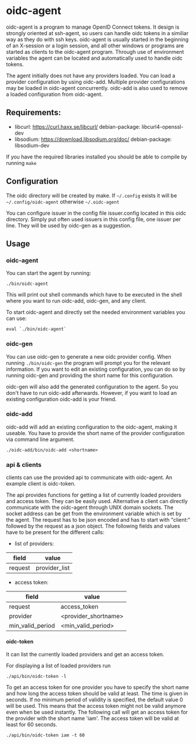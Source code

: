 # oidc-agent
oidc-agent is a program to manage OpenID Connect tokens. It design is strongly
oriented at ssh-agent, so users can handle oidc tokens in a similiar way as they
do with ssh keys. oidc-agent is usually started in the beginning of
an X-session or a login session, and all other windows or programs are started as 
clients to the oidc-agent program. Through use of environment variables the agent 
can be located and automatically used to handle oidc tokens.

The agent initially does not have any providers loaded.  You can load a
provider configuration by using oidc-add.  Multiple provider configurations may
be loaded in oidc-agent concurrently.  oidc-add is also used to remove a loaded
configuration from oidc-agent.

## Requirements:
  - libcurl: https://curl.haxx.se/libcurl/ debian-package: libcurl4-openssl-dev
  - libsodium: https://download.libsodium.org/doc/ debian-package:
    libsodium-dev

If you have the required libraries installed you should be able to compile by
running ```make```

## Configuration
The oidc directory will be created by make. If ```~/.config``` exists it will be ```~/.config/oidc-agent``` otherwise ```~/.oidc-agent```

You can configure issuer in the config file issuer.config located in this oidc directory. Simply put often used issuers in this config file, one issuer per line. They will be used by oidc-gen as a suggestion. 

## Usage

### oidc-agent
You can start the agent by running:
```
./bin/oidc-agent
```
This will print out shell commands which have to be executed in the shell where
you want to run oidc-add, oidc-gen, and any client.

To start oidc-agent and directly set the needed environment variables you can use:
```
eval `./bin/oidc-agent`
```

### oidc-gen
You can use oidc-gen to generate a new oidc provider config. When running
```./bin/oidc-gen``` the program will prompt you for the relevant
information. 
If you want to edit an existing configuration, you can do so by running oidc-gen
and providing the short name for this configuration.

oidc-gen will also add the generated configuration to the agent. So you don't
have to run oidc-add afterwards. However, if you want to load an existing
configuration oidc-add is your friend.

### oidc-add
oidc-add will add an existing configuration to the oidc-agent, making it useable. You
have to provide the short name of the provider configuration via command line
argument.
```
./oidc-add/bin/oidc-add <shortname>
```

### api & clients
clients can use the provided api to communicate with oidc-agent. An example client is
oidc-token. 

The api provides functions for getting a list of currently loaded providers and access token. They can be easily used. Alternative a client can directly communicate with the oidc-agent through UNIX domain sockets. The socket address can be get from the environment variable which is set by the agent. The request has to be json encoded and has to start with "client:" followed by the request as a json object.
The following fields and values have to be present for the different calls:

- list of providers:

| field   | value         |
|---------|---------------|
| request | provider_list |

- access token:

| field            | value                |
|------------------|----------------------|
| request          | access_token         |
| provider         | <provider_shortname> |
| min_valid_period | <min_valid_period>   |

#### oidc-token
It can list the currently loaded providers and get an access token.

For displaying a list of loaded providers run
```
./api/bin/oidc-token -l
```

To get an access token for one provider you have to specify the short name and
how long the access token should be valid at least. The time is given in
seconds. If no minimum period of validity is specified, the default value 0 will
be used. This means that the access token might not be valid anymore even when
be used instantly. 
The following call will get an access token for the provider with the short name
'iam'. The access token will be valid at least for 60 seconds.
```
./api/bin/oidc-token iam -t 60
```


